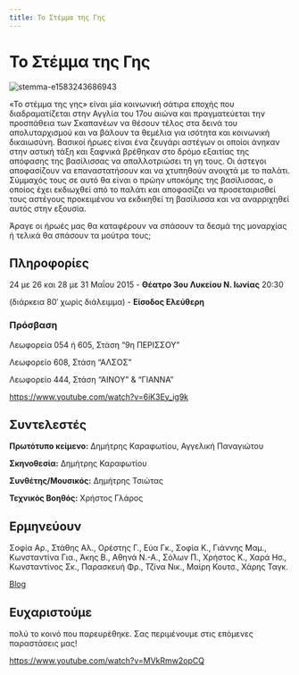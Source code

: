 ```yaml
---
title: Το Στέμμα της Γης
---
```


# Το Στέμμα της Γης

![stemma-e1583243686943](https://github.com/theatrikiopa/theatrikiopa.eu/assets/16403754/0b14930c-1335-425e-8446-364a90c9177e)

«Το στέμμα της γης» είναι μία κοινωνική σάτιρα εποχής που διαδραματίζεται στην Αγγλία του 17ου αιώνα και πραγματεύεται την προσπάθεια των Σκαπανέων να θέσουν τέλος στα δεινά του απολυταρχισμού και να βάλουν τα θεμέλια για ισότητα και κοινωνική δικαιωσύνη. Βασικοί ήρωες είναι ένα ζευγάρι αστέγων οι οποίοι άνηκαν στην αστική τάξη και ξαφνικά βρέθηκαν στο δρόμο εξαιτίας της απόφασης της βασίλισσας να απαλλοτριώσει τη γη τους. Οι άστεγοι αποφασίζουν να επαναστατήσουν και να χτυπηθούν ανοιχτά με το παλάτι. Σύμμαχός τους σε αυτό θα είναι ο πρώην υποκόμης της βασίλισσας, ο οποίος έχει εκδιωχθεί από το παλάτι και αποφασίζει να προσεταιρισθεί τους αστέγους προκειμένου να εκδικηθεί τη βασίλισσα και να αναρριχηθεί αυτός στην εξουσία.

Άραγε οι ήρωές μας θα καταφέρουν να σπάσουν τα δεσμά της μοναρχίας ή τελικά θα σπάσουν τα μούτρα τους;

## Πληροφορίες
24 με 26 και 28 με 31 Μαΐου 2015 - **Θέατρο 3ου Λυκείου Ν. Ιωνίας** 20:30

(διάρκεια 80′ χωρίς διάλειμμα) - **Είσοδος Ελεύθερη**

### Πρόσβαση
Λεωφορεία 054 ή 605, Στάση “9η ΠΕΡΙΣΣΟΥ”

Λεωφορείο 608, Στάση “ΑΛΣΟΣ”

Λεωφορείο 444, Στάση “ΑΙΝΟΥ” & “ΓΙΑΝΝΑ”

https://www.youtube.com/watch?v=6iK3Ey_ig9k

## Συντελεστές
**Πρωτότυπο κείμενο:** Δημήτρης Καραφωτίου, Αγγελική Παναγιώτου

**Σκηνοθεσία:** Δημήτρης Καραφωτίου

**Συνθέτης/Μουσικός:** Δημήτρης Τσιώτας

**Τεχνικός Βοηθός:** Χρήστος Γλάρος

## Ερμηνεύουν
Σοφία Αρ., Στάθης Αλ., Ορέστης Γ., Εύα Γκ., Σοφία Κ., Γιάννης Μαμ., Κωνσταντίνα Για., Άκης Β., Αθηνά Ν.-Α., Σόλων Π., Χρήστος Κ., Χαρά Ησ., Κωνσταντίνος Σκ., Παρασκευή Φρ., Τζίνα Νικ., Μαίρη Κουτσ., Χάρης Ταγκ.

[Blog](http://earthcrowntheatre.blogspot.gr/)

## Ευχαριστούμε 
πολύ το κοινό που παρευρέθηκε. Σας περιμένουμε στις επόμενες παραστάσεις μας!

https://www.youtube.com/watch?v=MVkRmw2opCQ

